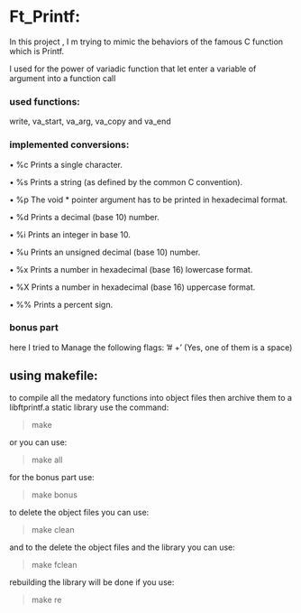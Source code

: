# Ft_Printf:
In this project , I m trying to mimic the behaviors of the famous C function which is Printf.

I used for the power of variadic function that let enter a variable of argument into a function call

### used functions:

write, va_start, va_arg, va_copy and va_end

### implemented conversions:

• %c Prints a single character.

• %s Prints a string (as defined by the common C convention).

• %p The void * pointer argument has to be printed in hexadecimal format.

• %d Prints a decimal (base 10) number.

• %i Prints an integer in base 10.

• %u Prints an unsigned decimal (base 10) number.

• %x Prints a number in hexadecimal (base 16) lowercase format.

• %X Prints a number in hexadecimal (base 16) uppercase format.

• %% Prints a percent sign.

### bonus part

here I tried to Manage the following flags: ’# +’ (Yes, one of them is a space)

## using makefile:
to compile all the medatory functions into object files then archive them to a libftprintf.a static library use the command:
> make

or you can use:
> make all

for the bonus part use:
> make bonus

to delete the object files you can use:
>make clean

and to the delete the object files and the library you can use:
> make fclean 

rebuilding the library will be done if you use:
> make re
